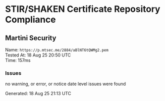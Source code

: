 # STIR/SHAKEN Certificate Repository Compliance

## Martini Security

Name: `https://p.mtsec.me/2884/aBlNT6tQWMg2.pem`\
Tested At: 18 Aug 25 20:50 UTC\
Time: 157ms

### Issues

no warning, or error, or notice date level issues were found

Generated: 18 Aug 25 21:13 UTC